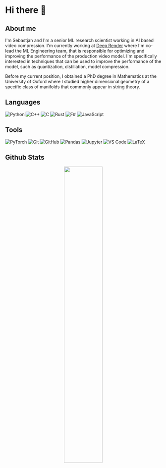 # Hi there 👋

## About me
I'm Sebastjan and I'm a senior ML research scientist working in AI based video compression. I'm currently working at [Deep Render](https://deeprender.ai/) where I'm co-lead the ML Engineering team, that is responsible for optimizing and improving the performance of the production video model. I'm specifically interested in techniques that can be used to improve the performance of the model, such as quantization, distillation, model compression.

Before my current position, I obtained a PhD degree in Mathematics at the University of Oxford where I studied higher dimensional geometry of a specific class of manifolds that commonly appear in string theory.


## Languages
![Python](https://img.shields.io/badge/-Python-3776AB?style=flat-square&logo=python&logoColor=white)
![C++](https://img.shields.io/badge/-C++-00599C?style=flat-square&logo=c%2B%2B)
![C](https://img.shields.io/badge/-C-A8B9CC?style=flat-square&logo=c)
![Rust](https://img.shields.io/badge/-Rust-000000?style=flat-square&logo=rust&logoColor=white)
![F#](https://img.shields.io/badge/-F%23-5C2D91?style=flat-square&logo=f-sharp&logoColor=white)
![JavaScript](https://img.shields.io/badge/-JavaScript-F7DF1E?style=flat-square&logo=javascript&logoColor=white)

## Tools
![PyTorch](https://img.shields.io/badge/-PyTorch-EE4C2C?style=flat-square&logo=pytorch&logoColor=white)
![Git](https://img.shields.io/badge/-Git-F05032?style=flat-square&logo=git&logoColor=white)
![GitHub](https://img.shields.io/badge/-GitHub-181717?style=flat-square&logo=github)
![Pandas](https://img.shields.io/badge/-Pandas-150458?style=flat-square&logo=pandas&logoColor=white)
![Jupyter](https://img.shields.io/badge/-Jupyter-F37626?style=flat-square&logo=jupyter&logoColor=white)
![VS Code](https://img.shields.io/badge/-VS%20Code-007ACC?style=flat-square&logo=visual-studio-code&logoColor=white)
![LaTeX](https://img.shields.io/badge/-LaTeX-008080?style=flat-square&logo=latex&logoColor=white)

## Github Stats
<p align="center">
	<img width="49.5%" src="https://github-readme-streak-stats.herokuapp.com/?user=sebastjancizel&theme=dark&hide_border=true" />
  </a>
</p>
